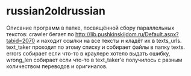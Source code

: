 # russian2oldrussian
Описание программ в папке, посвящённой сбору параллельных текстов:
crawler бегает по http://lib.pushkinskijdom.ru/Default.aspx?tabid=2070 и находит ссылки на все тексты и кладёт их в texts_urls.  text_taker проходит по этому списку и собирает файлы в папку texts. errors собирает если что-то в краулере хотело выдать ошибку, wrong_len собирает если что-то в text_taker'e получилось с разным количеством переводов и оригиналов.
